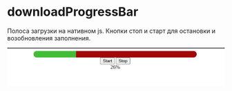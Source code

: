 # downloadProgressBar

Полоса загрузки на нативном js. Кнопки стоп и старт для остановки и возобновления заполнения.

![screenshot](https://github.com/romanIlak/downloadProgressBar/blob/master/screenshot.png)
